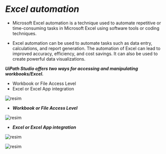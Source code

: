# ***Excel automation***

- Microsoft Excel automation is a technique used to automate repetitive or time-consuming tasks in Microsoft Excel using software tools or coding techniques. 

- Excel automation can be used to automate tasks such as data entry, calculations, and report generation. The automation of Excel can lead to improved accuracy, efficiency, and cost savings. It can also be used to create powerful data visualizations.

***UiPath Studio offers two ways for accessing and manipulating workbooks/Excel.***

- Workbook or File Access Level    
- Excel or Excel App integration

![resim](https://github.com/yaagmurss/AdvancedRPADeveloperCertificationTrainingNotes/assets/52479605/995a94b2-f12e-4d74-b9b3-5fd61c2466b3)

- ***Workbook or File Access Level***

![resim](https://github.com/yaagmurss/AdvancedRPADeveloperCertificationTrainingNotes/assets/52479605/edc4c4f0-fb24-4974-8bd1-cfd9ef3dbbd7)

- ***Excel or Excel App integration***
  
![resim](https://github.com/yaagmurss/AdvancedRPADeveloperCertificationTrainingNotes/assets/52479605/39c32a7b-ca91-447b-a267-d93c4b199420)

![resim](https://github.com/yaagmurss/AdvancedRPADeveloperCertificationTrainingNotes/assets/52479605/099918fe-ecc9-43ea-8fb2-a5acb86e2e3c)
